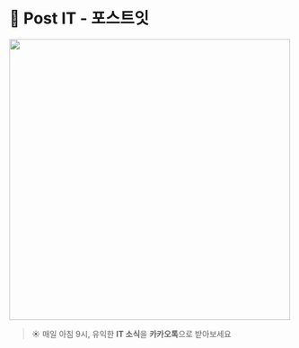 # 💌 Post IT - 포스트잇

<img src="https://user-images.githubusercontent.com/67637706/182632207-f4c0f094-9702-48bc-a56d-5d6a1a54a525.png" width="500px">

> ☀️ 매일 아침 9시, 유익한 **IT 소식**을 **카카오톡**으로 받아보세요